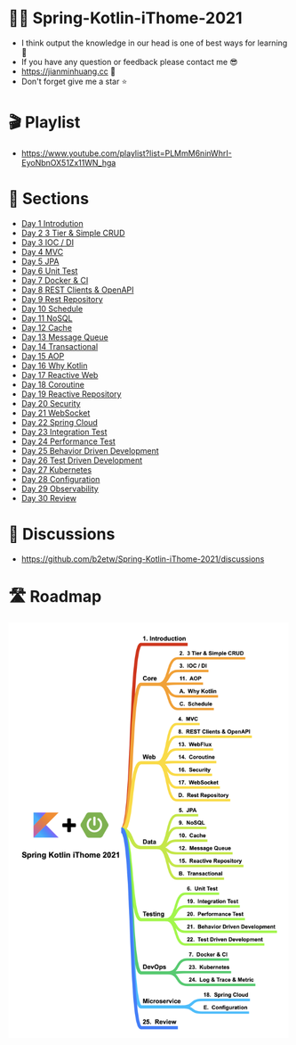 # 🧑‍🏫 Spring-Kotlin-iThome-2021
* I think output the knowledge in our head is one of best ways for learning 📔 
* If you have any question or feedback please contact me 😎
* https://jianminhuang.cc 🌈
* Don't forget give me a star ⭐️

# 🎬 Playlist
* https://www.youtube.com/playlist?list=PLMmM6ninWhrI-EyoNbnOX51Zx11WN_hga

# 📃 Sections
* [Day 1 Introdution](https://github.com/b2etw/Spring-Kotlin-iThome-2021/blob/main/sections/day1/README.md)
* [Day 2 3 Tier & Simple CRUD](https://github.com/b2etw/Spring-Kotlin-iThome-2021/blob/main/sections/day2/README.md)
* [Day 3 IOC / DI](https://github.com/b2etw/Spring-Kotlin-iThome-2021/blob/main/sections/day3/README.md)
* [Day 4 MVC](https://github.com/b2etw/Spring-Kotlin-iThome-2021/blob/main/sections/day4/README.md)
* [Day 5 JPA](https://github.com/b2etw/Spring-Kotlin-iThome-2021/blob/main/sections/day5/README.md)
* [Day 6 Unit Test](https://github.com/b2etw/Spring-Kotlin-iThome-2021/blob/main/sections/day6/README.md)
* [Day 7 Docker & CI](https://github.com/b2etw/Spring-Kotlin-iThome-2021/blob/main/sections/day7/README.md)
* [Day 8 REST Clients & OpenAPI](https://github.com/b2etw/Spring-Kotlin-iThome-2021/blob/main/sections/day8/README.md)
* [Day 9 Rest Repository](https://github.com/b2etw/Spring-Kotlin-iThome-2021/blob/main/sections/day9/README.md)
* [Day 10 Schedule](https://github.com/b2etw/Spring-Kotlin-iThome-2021/blob/main/sections/day10/README.md)
* [Day 11 NoSQL](https://github.com/b2etw/Spring-Kotlin-iThome-2021/blob/main/sections/day11/README.md)
* [Day 12 Cache](https://github.com/b2etw/Spring-Kotlin-iThome-2021/blob/main/sections/day12/README.md)
* [Day 13 Message Queue](https://github.com/b2etw/Spring-Kotlin-iThome-2021/blob/main/sections/day13/README.md)
* [Day 14 Transactional](https://github.com/b2etw/Spring-Kotlin-iThome-2021/blob/main/sections/day14/README.md)
* [Day 15 AOP](https://github.com/b2etw/Spring-Kotlin-iThome-2021/blob/main/sections/day15/README.md)
* [Day 16 Why Kotlin](https://github.com/b2etw/Spring-Kotlin-iThome-2021/blob/main/sections/day16/README.md)
* [Day 17 Reactive Web](https://github.com/b2etw/Spring-Kotlin-iThome-2021/blob/main/sections/day17/README.md)
* [Day 18 Coroutine](https://github.com/b2etw/Spring-Kotlin-iThome-2021/blob/main/sections/day18/README.md)
* [Day 19 Reactive Repository](https://github.com/b2etw/Spring-Kotlin-iThome-2021/blob/main/sections/day19/README.md)
* [Day 20 Security](https://github.com/b2etw/Spring-Kotlin-iThome-2021/blob/main/sections/day20/README.md)
* [Day 21 WebSocket](https://github.com/b2etw/Spring-Kotlin-iThome-2021/blob/main/sections/day21/README.md)
* [Day 22 Spring Cloud](https://github.com/b2etw/Spring-Kotlin-iThome-2021/blob/main/sections/day22/README.md)
* [Day 23 Integration Test](https://github.com/b2etw/Spring-Kotlin-iThome-2021/blob/main/sections/day23/README.md)
* [Day 24 Performance Test](https://github.com/b2etw/Spring-Kotlin-iThome-2021/blob/main/sections/day24/README.md)
* [Day 25 Behavior Driven Development](https://github.com/b2etw/Spring-Kotlin-iThome-2021/blob/main/sections/day25/README.md)
* [Day 26 Test Driven Development](https://github.com/b2etw/Spring-Kotlin-iThome-2021/blob/main/sections/day26/README.md)
* [Day 27 Kubernetes](https://github.com/b2etw/Spring-Kotlin-iThome-2021/blob/main/sections/day27/README.md)
* [Day 28 Configuration](https://github.com/b2etw/Spring-Kotlin-iThome-2021/blob/main/sections/day28/README.md)
* [Day 29 Observability](https://github.com/b2etw/Spring-Kotlin-iThome-2021/blob/main/sections/day29/README.md)
* [Day 30 Review](https://github.com/b2etw/Spring-Kotlin-iThome-2021/blob/main/sections/day30/README.md)

# 🙋 Discussions
* https://github.com/b2etw/Spring-Kotlin-iThome-2021/discussions

# 🛣 Roadmap
![](https://raw.githubusercontent.com/b2etw/Spring-Kotlin-iThome-2021/main/images/Spring%20Kotlin%20iThome%202021%2008281.png)
